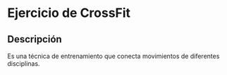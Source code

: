 # Ejercicio de CrossFit

## Descripción
Es una técnica de entrenamiento que conecta movimientos de diferentes disciplinas.
